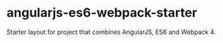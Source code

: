 # angularjs-es6-webpack-starter
Starter layout for project that combines AngularJS, ES6 and Webpack 4.
